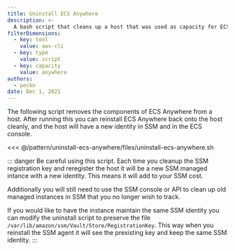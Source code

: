 ```yaml
---
title: Uninstall ECS Anywhere
description: >-
  A bash script that cleans up a host that was used as capacity for ECS Anywhere
filterDimensions:
  - key: tool
    value: aws-cli
  - key: type
    value: script
  - key: capacity
    value: anywhere
authors:
  - peckn
date: Dec 1, 2021
---
```


The following script removes the components of ECS Anywhere from a host.
After running this you can reinstall ECS Anywhere back onto the host cleanly, and the host will have a new identity in SSM and in the ECS console.

<<< @/pattern/uninstall-ecs-anywhere/files/uninstall-ecs-anywhere.sh

::: danger
Be careful using this script. Each time you cleanup the SSM registration key and reregister the host it will be a new SSM managed intance with a new identity. This means it will add to your SSM cost.

Additionally you will still need to use the SSM console or API to clean up old managed instances in SSM that you no longer wish to track.

If you would like to have the instance maintain the same SSM identity
you can modify the uninstall script to preserve the file `/var/lib/amazon/ssm/Vault/Store/RegistrationKey`. This way when you reinstall the SSM agent it will see the prexisting key and keep the same SSM identity.
:::
